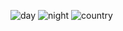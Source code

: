 ![day](https://user-images.githubusercontent.com/95397948/144697015-9a4a1f03-4b76-47f9-988a-261e6b607beb.jpeg)
![night](https://user-images.githubusercontent.com/95397948/144697018-c90a4064-ffac-42b6-8b6d-a0d832708ad1.jpeg)
![country](https://user-images.githubusercontent.com/95397948/144697023-a10ea6bd-b892-4ab8-b9a9-cda6c8d5c8de.jpeg)

